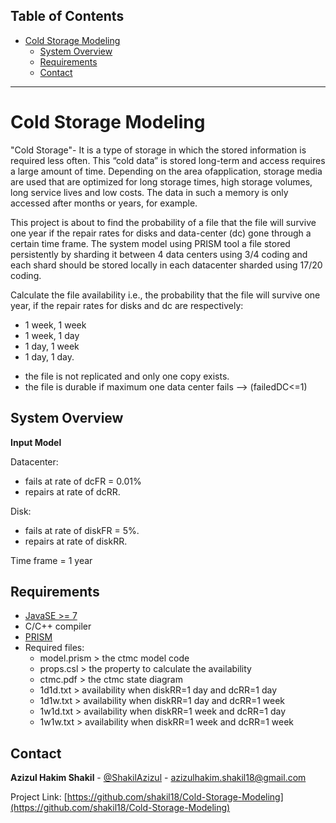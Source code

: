 
## Table of Contents

- [Cold Storage Modeling <a name = "about_the_project"></a>](#online-inventory-system-)
  - [System Overview <a name = "overview"></a>](#overview-)
  - [Requirements <a name = "requirements"></a>](#requirements-)
  - [Contact <a name = "contact"></a>](#contact-)
---

<!-- ABOUT THE PROJECT -->
# Cold Storage Modeling <a name = "about_the_project"></a>

"Cold Storage"- It is a type of storage in which the stored information is required less often. This “cold data” is stored long-term and access requires a large amount of time. Depending on the area of ​​application, storage media are used that are optimized for long storage times, high storage volumes, long service lives and low costs. The data in such a memory is only accessed after months or years, for example.

This project is about to find the probability of a file that the file will survive one year if the repair rates for disks and data-center (dc) gone through a certain time frame. The system model using PRISM tool a file stored persistently by sharding it between 4 data centers using 3/4 coding and each shard should be stored locally in each datacenter sharded using 17/20 coding.

Calculate the file availability i.e., the probability that the file will survive one year, if the repair rates for disks and dc are respectively:
* 1 week, 1 week
* 1 week, 1 day
* 1 day, 1 week
* 1 day, 1 day.

- the file is not replicated and only one copy exists.
- the file is durable if maximum one data center fails --> (failedDC<=1)


<!-- OVERVIEW  -->
## System Overview <a name = "overview"></a>

**Input Model**

Datacenter: 
- fails at rate of dcFR = 0.01% 
- repairs at rate of dcRR.

Disk: 
- fails at rate of diskFR = 5%.
- repairs at rate of diskRR.

Time frame = 1 year


<!-- REQUIREMENTS  -->
## Requirements <a name = "requirements"></a>

- [JavaSE >= 7 <a href="https://docs.oracle.com/javase/8/docs/technotes/guides/install/install_overview.html"> </a>](php_download)
- C/C++ compiler
- [PRISM](http://www.prismmodelchecker.org/manual/InstallingPRISM/Instructions)
- Required files:
	+ model.prism  >  the ctmc model code
	+ props.csl    >  the property to calculate the availability 
	+ ctmc.pdf     >  the ctmc state diagram
	+ 1d1d.txt     >  availability when diskRR=1 day and dcRR=1 day
	+ 1d1w.txt     >  availability when diskRR=1 day and dcRR=1 week
	+ 1w1d.txt     >  availability when diskRR=1 week and dcRR=1 day
	+ 1w1w.txt     >  availability when diskRR=1 week and dcRR=1 week


<!-- CONTACT -->
## Contact <a name = "contact"></a>

**Azizul Hakim Shakil** - [@ShakilAzizul](https://twitter.com/ShakilAzizul) - azizulhakim.shakil18@gmail.com

Project Link: [https://github.com/shakil18/Cold-Storage-Modeling](https://github.com/shakil18/Cold-Storage-Modeling)
